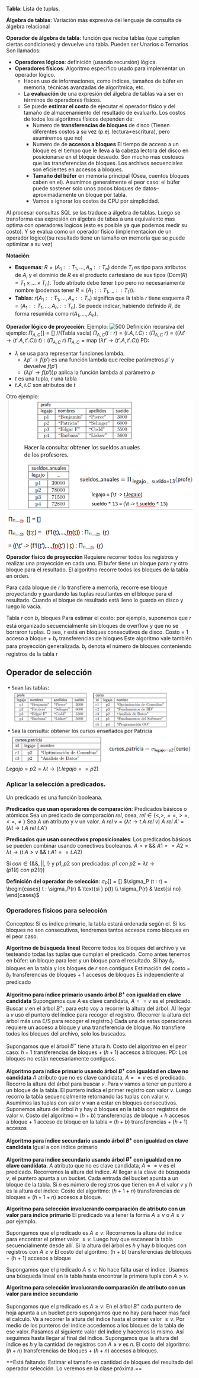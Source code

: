 **Tabla**: Lista de tuplas.

**Álgebra de tablas**: Variación más expresiva del lenguaje de consulta de álgebra relacional

**Operador de álgebra de tabla**: función que recibe tablas (que cumplen ciertas condiciones) y devuelve una tabla.
Pueden ser Unarios o Ternarios
Son llamados:
- **Operadores lógicos**: definición (usando recursión) lógica.
- **Operadores físicos**: Algoritmo específico usado para implementar un operador lógico.
	- Hacen uso de informaciones, como índices, tamaños de búfer en memoria, técnicas avanzadas de algorítmica, etc.
	- La **evaluación** de una expresión del álgebra de tablas va a ser en términos de operadores físicos.
	- Se puede **estimar el costo** de ejecutar el operador físico y del tamaño de almacenamiento del resultado de evaluarlo.
		Los costos de todos los algoritmos físicos dependen de:
		- Numero de **transferencias de bloques** de disco (Tienen diferentes costos a su vez (p.ej. lectura$\neq$escritura), pero asumiremos que no)
		- Numero de de **accesos a bloques**
			El tiempo de acceso a un bloque es el tiempo que le lleva a la cabeza lectora del disco en posicionarse en el bloque deseado. Son mucho mas costosos que las transferencias de bloques.
			Los archivos secuenciales son eficientes en accesos a bloques.
		- **Tamaño del búfer** en memoria principal (Osea, cuentos bloques caben en el).
			Asumimos generalmente el peor caso: el búfer puede sostener solo unos pocos bloques de datos– aproximadamente un bloque por tabla.
		- Vamos a ignorar los costos de CPU por simplicidad.


Al procesar consultas SQL se las traduce a álgebra de tablas. Luego se transforma esa expresión en álgebra de tabas a una equivalente mas optima con operadores logicos (esto es posible ya que podemos medir su costo). Y se evalua como un operador fisico (implementacion de un operador logico)(su resultado tiene un tamaño en memoria que se puede optimizar a su vez)

**Notación**:
- **Esquemas**: $R = (A_{1}::T_{1}, …, A_{n}:: T_{n})$ donde $T_{i}$ es tipo para atributos de $A_{i}$ y el dominio de $R$ es el producto cartesiano de sus tipos ($\text{Dom}(R) = T_1 \times \dots \times T_n$). Todo atributo debe tener tipo pero no necesariamente nombre (podemos tener $R = (A_{1}::T_{1}, \text{ \_}::T_{1})$).
- **Tablas**: $r(A_{1}::T_{1}, …, A_{n}:: T_{n})$ significa que la tabla $r$ tiene esquema $R = (A_{1}::T_{1}, …, A_{n}:: T_{n})$. Se puede indicar, habiendo definido $R$, de forma resumida como $r(A_{1},…,A_{n})$.

**Operador lógico de proyección**:
Ejemplo:
![500](db-p2-11.png)
Definición recursiva del ejemplo:
$\Pi_{A,C}[] = []$  //(Tabla vacía)
$\Pi_{A,C} (t:r) = (t.A, t.C) : (\Pi_{A,C} \ r) = ((\lambda t' \to (t'.A, t'.C)) \ t) : (\Pi_{A,C} \ r)$ 
$\Pi_{A,C} = \text{map} \ (\lambda t' \to (t'.A, t'.C))$
PD:
- $\lambda$ se usa para representar funciones lambda.
	- $\lambda p' \to f(p')$ es una función lambda que recibe parámetros $p'$ y devuelve $f(p')$
	- $(\lambda p' \to f(p')) p$ aplica la función lambda al parámetro $p$ 
- $t$ es una tupla, $r$ una tabla
-  $t.A, t.C$ son atributos de $t$

Otro ejemplo:
![500](PNGs/db-p2-12.png)
**Operador físico de proyección**
Requiere recorrer todos los registros y realizar una proyección en cada uno.
El bufer tiene un bloque para $r$ y otro bloque para el resultado.
El algoritmo recorre todos los bloques de la tabla en orden.

Para cada bloque de $r$ lo transfiere a memoria, recorre ese bloque proyectando y guardando las tuplas resultantes en el bloque para el resultado. Cuando el bloque de resultado está lleno lo guarda en disco y luego lo vacía.

Tabla $r$ con $b_{r}$ bloques
Para estimar el costo: por ejemplo, suponemos que $r$ está organizado secuencialmente sin bloques de overflow y que no se borraron tuplas. O sea, $r$ está en bloques consecutivos de disco.
Costo = 1 acceso a bloque + $b_{r}$ transferencias de bloques
Este algoritmo vale también para proyección generalizada.
$b_{r}$ denota el número de bloques conteniendo registros de la tabla r

## Operador de selección

![500](PNGs/db-p2-13.png)
$Legajo = p2 = \lambda t \to (t.legajo == p2)$

### Aplicar la selección a predicados.
Un predicado es una función booleana.

**Predicados que usan operadores de comparación**:
Predicados básicos o atómicos
Sea un predicado de comparación $rel$, osea, $rel \in \{<, >, ==, >=, <=, \neq\}$
Sea $A$ un atributo y $v$ un valor.
$A \ rel \ v = (\lambda t \to t.A \ rel \ v)$
$A \ rel \ A' = (\lambda t \to t.A \ rel \ t.A')$

**Predicados que usan conectivos proposicionales**:
Los predicados básicos se pueden combinar usando conectivos booleanos.
$A > v \ \&\& \ A1 == A2 = \lambda t \to (t.A > v \ \&\& \ t.A1 == t.A2)$

Si $con \in \{\&\&, ||, !\}$ y $p1, p2$ son predicados:
$p1 \ con \ p2 = \lambda t \to (p1(t) \ con \ p2(t))$


**Definición del operador de selección**:
$\sigma_P [ ] = [ ]$
$\sigma_P (t : r) =  \begin{cases}  t : \sigma_P(r) & \text{si } p(t) \\ \sigma_P(r) & \text{si no}  \end{cases}$

### Operadores físicos para selección

Conceptos:
Si es indice primario, la tabla estará ordenada según el.
Si los bloques no son consecutivos, tendremos tantos accesos como bloques en el peor caso.

**Algoritmo de búsqueda lineal**
Recorre todos los bloques del archivo y va testeando todas las tuplas que cumplan el predicado. Como antes tenemos en búfer: un bloque para leer y un bloque para el resultado. 
Si hay $b_{r}$ bloques en la tabla y los bloques de $r$ son contiguos
Estimación del costo =  $b_{r}$ transferencias de bloques +  1 accesos de bloques
Es independiente al predicado

**Algoritmo para índice primario usando árbol $B^+$ con igualdad en clave candidata**
Supongamos que $A$ es clave candidata,  $A == v$  es el predicado.
Buscar $v$ en el árbol $B^+$; para esto voy a recorrer la altura del árbol.  Al llegar a $v$ uso el puntero del índice para recoger el registro. (Recorrer la altura del árbol más una E/S para recoger el registro.)
Cada una de estas operaciones requiere un acceso a bloque y una transferencia de bloque.
No transfiere todos los bloques del archivo, solo los buscados.

Supongamos que el árbol $B^+$ tiene altura $h$.
Costo del algoritmo en el peor caso:  $h + 1$ transferencias de bloques +  $(h + 1)$ accesos a bloques.
PD: Los bloques no están necesariamente contiguos. 

**Algoritmo para índice primario usando árbol $B^+$ con igualdad en clave no candidata**
$A$ atributo que no es clave candidata, $A == v$ es el predicado.
Recorro la altura del árbol para buscar $v$.  Para $v$ vamos a tener un puntero a un bloque de la tabla.  El puntero indica el primer registro con valor $v$.  Luego recorro la tabla secuencialmente retornando las tuplas con valor $v$.  Asumimos las tuplas con valor $v$ van a estar en bloques consecutivos.
Suponemos altura del árbol $h$ y hay $b$ bloques en la tabla con registros de valor $v$.
Costo del algoritmo = $(h + b)$ transferencias de bloque +  $h$ accesos a bloque + 1 acceso de bloque en la tabla = $(h + b)$ transferencias + ($h+1$) accesos

**Algoritmo para índice secundario usando árbol $B^+$ con igualdad en clave candidata**
Igual a con indice primario

**Algoritmo para índice secundario usando árbol $B^+$ con igualdad en no clave candidata.**
$A$ atributo que no es clave candidata, $A == v$ es el predicado.
Recorremos la altura del índice. Al llegar a la clave de búsqueda $v$, el puntero apunta a un bucket. Cada entrada del bucket apunta a un bloque de la tabla.
Si $n$ es número de registros que tienen en $A$ el valor $v$ y $h$ es la altura del índice:
Costo del algoritmo:  ($h + 1 + n$) transferencias de bloques + ($h + 1 + n$) accesos a bloque.

**Algoritmo para selección involucrando comparación de atributo con un valor para índice primario**
El predicado va a tener la forma $A \leq v$ o $A \geq v$ por ejemplo.

Supongamos que el predicado es $A \geq v$:
Recorremos la altura del índice para encontrar el primer valor $\geq v$. 
Luego hay que escanear la tabla secuencialmente desde allí.
Si la altura del árbol es $h$  y hay $b$ bloques con registros con $A \geq v$
El costo del algoritmo: (h + b) transferencias de bloques + (h + 1) accesos a bloque

Supongamos que el predicado $A \leq v$:
No hace falta usar el índice. Usamos una búsqueda lineal en la tabla hasta encontrar la primera tupla con $A > v$.

**Algoritmo para selección involucrando comparación de atributo con un valor para índice secundario**

Supongamos que el predicado es $A \geq v$:
En el árbol $B^+$ cada puntero de hoja apunta a un bucket pero supongamos que no hay para hacer mas facil el calculo.
Va a recorrer la altura del índice hasta el primer valor $\geq v$.  Por medio de los punteros del índice accedemos a los bloques de la tabla de ese valor. Pasamos al siguiente valor del índice y hacemos lo mismo. Así seguimos hasta llegar al final del índice.
Supongamos que la altura del índice es $h$ y la cantidad de registros con $A \geq v$ es $n$.
El costo del algoritmo:   ($h + n$)   transferencias de bloques  +  ($h + n$)  accesos a bloques.



==Está faltando: Estimar el tamaño en cantidad de bloques del resultado del operador selección. Lo veremos en la clase próxima.==